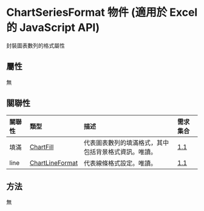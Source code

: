 # <a name="chartseriesformat-object-javascript-api-for-excel"></a>ChartSeriesFormat 物件 (適用於 Excel 的 JavaScript API)

封裝圖表數列的格式屬性

## <a name="properties"></a>屬性

無

## <a name="relationships"></a>關聯性
| 關聯性 | 類型	    |描述| 需求集合|
|:---------------|:--------|:----------|:----|
|填滿|[ChartFill](chartfill.md)|代表圖表數列的填滿格式，其中包括背景格式資訊。唯讀。|[1.1](../requirement-sets/excel-api-requirement-sets.md)|
|line|[ChartLineFormat](chartlineformat.md)|代表線條格式設定。唯讀。|[1.1](../requirement-sets/excel-api-requirement-sets.md)|

## <a name="methods"></a>方法
無

